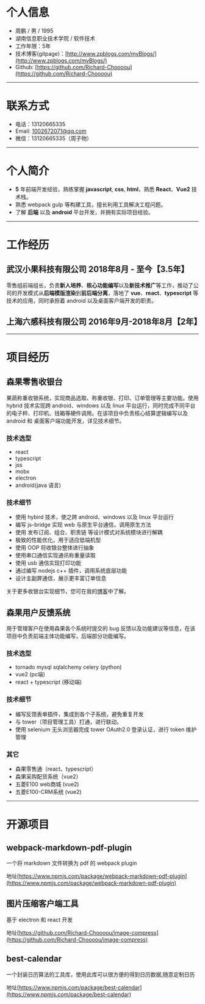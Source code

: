 

# 个人信息

* 周鹏 / 男 / 1995
* 湖南信息职业技术学院 / 软件技术
* 工作年限：5年
* 技术博客(gitpage)：[http://www.zpblogs.com/myBlogs/](http://www.zpblogs.com/myBlogs/)
* Github: [https://github.com/Richard-Choooou](https://github.com/Richard-Choooou)

---

# 联系方式
* 电话：13120665335
* Email: 1002672071@qq.com
* 微信：13120665335（周子物）

---
# 个人简介
* **5** 年前端开发经验，熟练掌握 **javascript**, **css**, **html**，熟悉 **React**、**Vue2** 技术栈。
* 熟悉 webpack gulp 等构建工具，擅长利用工具解决工程问题。
* 了解 **后端** 以及 **android** 平台开发，并拥有实际项目经验。

---
# 工作经历
## 武汉小果科技有限公司 2018年8月 - 至今【3.5年】
零售组前端组长，负责**新人培养**、**核心功能编写**以及**新技术推广**等工作，推动了公司的开发模式从**后端模版渲染**到**前后端分离**，落地了 **vue**、**react**、**typescript** 等技术的应用，同时承担着 android 以及桌面客户端开发的职责。

## 上海六感科技有限公司 2016年9月-2018年8月【2年】

---

# 项目经历
## 森果零售收银台
果蔬称重收银系统，实现商品选取、称重收银、打印、订单管理等主要功能。使用 hybrid 技术实现跨 android、windows 以及 linux 平台运行，同时完成不同平台的电子秤、打印机、钱箱等硬件调用。在该项目中负责核心结算逻辑编写以及 android 和 桌面客户端功能开发，详见技术细节。
### 技术选型
* react
* typescript
* jss 
* mobx
* electron
* android(java 语言)

### 技术细节
* 使用 hybird 技术，使之跨 android、windows 以及 linux 平台运行
* 编写 js-bridge 实现 web 与原生平台通信，调用原生方法
* 使用 发布订阅、组合、职责链 等设计模式对系统模块进行解耦
* 极致的性能优化，用于适应低端机型
* 使用 OOP 将收银台整体进行抽象
* 使用串口通信实现通讯称重量读取
* 使用 usb 通信实现打印功能
* 通过编写 nodejs c++ 插件，调用系统底层功能
* 设计主副屏通信，展示更丰富订单信息

关于更多收银台实现细节，您可在我的[博客](https://www.zpblogs.com/myBlogs/2021/02/06/%E6%A3%AE%E6%9E%9C%E6%94%B6%E9%93%B6%E5%8F%B0%E6%9E%B6%E6%9E%84%E8%AE%BE%E8%AE%A1/)中了解。

## 森果用户反馈系统
用于管理客户在使用森果各个系统时提交的 bug 反馈以及功能建议等信息，在该项目中负责前端主体功能编写，后端部分功能编写。
### 技术选型
* tornado mysql sqlalchemy celery (python)
* vue2 (pc端)
* react + typescript (移动端)

### 技术细节
* 编写反馈表单插件，集成到各个子系统，避免重复开发
* 与 tower（项目管理工具）打通，进行联动。 
* 使用 selenium 无头浏览器完成 tower OAuth2.0 登录认证，进行 token 维护管理

### 其它
* 森果零售通（react、typescript）
* 森果采购配货系统（vue2）
* 五菱E100 web商城 (vue2)
* 五菱E100-CRM系统 (vue2)

---

# 开源项目

## webpack-markdown-pdf-plugin
一个将 markdown 文件转换为 pdf 的 webpack plugin

地址[https://www.npmjs.com/package/webpack-markdown-pdf-plugin](https://www.npmjs.com/package/webpack-markdown-pdf-plugin)

## 图片压缩客户端工具
基于 electron 和 react 开发

地址[https://github.com/Richard-Choooou/image-compress](https://github.com/Richard-Choooou/image-compress)

## best-calendar
一个封装日历算法的工具库，使用此库可以很方便的得到日历数据,随意定制日历

地址[https://www.npmjs.com/package/best-calendar](https://www.npmjs.com/package/best-calendar)


